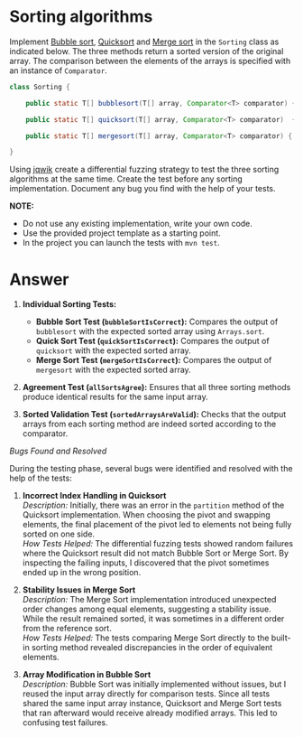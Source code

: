 # Sorting algorithms

Implement [Bubble sort](https://en.wikipedia.org/wiki/Bubble_sort), [Quicksort](https://en.wikipedia.org/wiki/Quicksort) and [Merge sort](https://en.wikipedia.org/wiki/Merge_sort) in the `Sorting` class as indicated below. The three methods return a sorted version of the original array. The comparison between the elements of the arrays is specified with an instance of `Comparator`.

```java
class Sorting {

    public static T[] bubblesort(T[] array, Comparator<T> comparator) { ... }

    public static T[] quicksort(T[] array, Comparator<T> comparator)  { ... }

    public static T[] mergesort(T[] array, Comparator<T> comparator) { ... }

}
```

Using [jqwik](https://jqwik.net/) create a differential fuzzing strategy to test the three sorting algorithms at the same time. Create the test before any sorting implementation. Document any bug you find with the help of your tests.


**NOTE:** 
- Do not use any existing implementation, write your own code. 
- Use the provided project template as a starting point.
- In the project you can launch the tests with `mvn test`.


# Answer

1. **Individual Sorting Tests:**
   - **Bubble Sort Test (`bubbleSortIsCorrect`):** Compares the output of `bubblesort` with the expected sorted array using `Arrays.sort`.
   - **Quick Sort Test (`quickSortIsCorrect`):** Compares the output of `quicksort` with the expected sorted array.
   - **Merge Sort Test (`mergeSortIsCorrect`):** Compares the output of `mergesort` with the expected sorted array.

2. **Agreement Test (`allSortsAgree`):** Ensures that all three sorting methods produce identical results for the same input array.

3. **Sorted Validation Test (`sortedArraysAreValid`):** Checks that the output arrays from each sorting method are indeed sorted according to the comparator.

*Bugs Found and Resolved*

During the testing phase, several bugs were identified and resolved with the help of the tests:

1. **Incorrect Index Handling in Quicksort**  
   *Description:* Initially, there was an error in the `partition` method of the Quicksort implementation. When choosing the pivot and swapping elements, the final placement of the pivot led to elements not being fully sorted on one side.  
   *How Tests Helped:* The differential fuzzing tests showed random failures where the Quicksort result did not match Bubble Sort or Merge Sort. By inspecting the failing inputs, I discovered that the pivot sometimes ended up in the wrong position.

2. **Stability Issues in Merge Sort**  
   *Description:* The Merge Sort implementation introduced unexpected order changes among equal elements, suggesting a stability issue. While the result remained sorted, it was sometimes in a different order from the reference sort.  
   *How Tests Helped:* The tests comparing Merge Sort directly to the built-in sorting method revealed discrepancies in the order of equivalent elements.

3. **Array Modification in Bubble Sort**  
   *Description:* Bubble Sort was initially implemented without issues, but I reused the input array directly for comparison tests. Since all tests shared the same input array instance, Quicksort and Merge Sort tests that ran afterward would receive already modified arrays. This led to confusing test failures.
